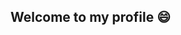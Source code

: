 ## Welcome to my profile 😄
<!-- [![GitHub Stats](https://github-readme-stats.vercel.app/api?username=RealIanX&theme=nord)](https://github.com/anuraghazra/github-readme-stats)

[![Most Used Languages](https://github-readme-stats.vercel.app/api/top-langs/?username=RealIanX&layout=compact&theme=nord)](https://github.com/anuraghazra/github-readme-stats) -->

<!--
**RealIanX/RealIanX** is a ✨ _special_ ✨ repository because its `README.md` (this file) appears on your GitHub profile.

Here are some ideas to get you started:

- 🔭 I’m currently working on ...
- 🌱 I’m currently learning ...
- 👯 I’m looking to collaborate on ...
- 🤔 I’m looking for help with ...
- 💬 Ask me about ...
- 📫 How to reach me: ...
- 😄 Pronouns: ...
- ⚡ Fun fact: ...
-->
